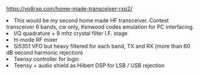 https://yo8rxp.com/home-made-transceiver-rxp2/
<li>This would be my second home made HF transceiver. Contest transceiver 6 bands, cw only, Kenwood codes emulation for PC interfacing.
<li>I/Q quadrature + 9 mhz crystal filter I.F. stage
<li>H-mode RF mixer
<li>Si5351 VFO but heavy filtered for each band, TX and RX (more than 60 dB second harmonic rejection)
<li>Teensy controller for logic
<li>Teensy + audio shield as Hilbert DSP for LSB / USB rejection
